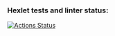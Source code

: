 ### Hexlet tests and linter status:
[![Actions Status](https://github.com/timvildanov/python-project-49/workflows/hexlet-check/badge.svg)](https://github.com/timvildanov/python-project-49/actions)
